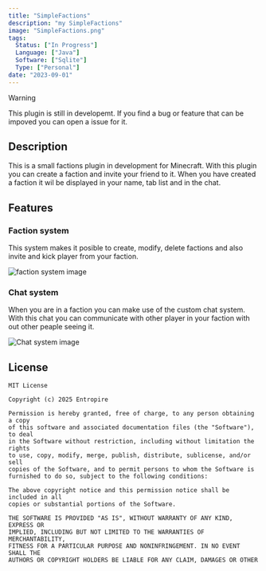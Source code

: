 ```yaml
---
title: "SimpleFactions"
description: "my SimpleFactions"
image: "SimpleFactions.png"
tags:
  Status: ["In Progress"]
  Language: ["Java"]
  Software: ["Sqlite"]
  Type: ["Personal"]
date: "2023-09-01"
---
```


> [!WARNING]
> This plugin is still in developemt. If you find a bug or feature that can be impoved you can open a issue for it.

## Description

This is a small factions plugin in development for Minecraft. With this plugin you can create a faction and invite your friend to it. When you have created a faction it wil be displayed in your name, tab list and in the chat.


## Features

### Faction system
This system makes it posible to create, modify, delete factions and also invite and kick player from your faction. 

![faction system image](./Images/FactionSystem.png)

### Chat system
When you are in a faction you can make use of the custom chat system. With this chat you can communicate with other player in your faction with out other peaple seeing it.

![Chat system image](./Images/ChatSystem.png)

## License
```text
MIT License
 
Copyright (c) 2025 Entropire
 
Permission is hereby granted, free of charge, to any person obtaining a copy
of this software and associated documentation files (the "Software"), to deal
in the Software without restriction, including without limitation the rights
to use, copy, modify, merge, publish, distribute, sublicense, and/or sell
copies of the Software, and to permit persons to whom the Software is
furnished to do so, subject to the following conditions:
  
The above copyright notice and this permission notice shall be included in all
copies or substantial portions of the Software.
 
THE SOFTWARE IS PROVIDED "AS IS", WITHOUT WARRANTY OF ANY KIND, EXPRESS OR
IMPLIED, INCLUDING BUT NOT LIMITED TO THE WARRANTIES OF MERCHANTABILITY,
FITNESS FOR A PARTICULAR PURPOSE AND NONINFRINGEMENT. IN NO EVENT SHALL THE
AUTHORS OR COPYRIGHT HOLDERS BE LIABLE FOR ANY CLAIM, DAMAGES OR OTHER
```